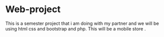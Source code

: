 # Web-project
This is a semester project that  i am doing with my partner and we will be using html css and bootstrap and php. This will be a mobile store .
